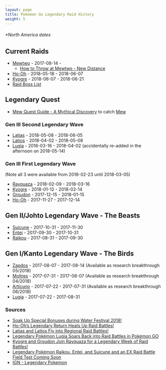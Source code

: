 ```yaml
---
layout: page
title: Pokemon Go Legendary Raid History
weight: 5
---
```

###### *North America dates

## Current Raids
- [Mewtwo](https://db.pokemongohub.net/pokemon/150) - 2017-08-14 -
    - [How to Throw at Mewtwo - New Distance](https://www.youtube.com/watch?v=hmo9-FMX7CU)
- [Ho-Oh](https://db.pokemongohub.net/pokemon/250) - 2018-05-18 - 2018-06-07
- [Kyogre](https://db.pokemongohub.net/pokemon/382) - 2018-06-07 - 2018-06-21
- [Raid Boss List](https://pokemongo.gamepress.gg/raid-boss-list)

## Legendary Quest
- [Mew Quest Guide - A Mythical Discovery](https://pokemongohub.net/post/guide/a-mythical-discovery-guide/) to catch [Mew](https://db.pokemongohub.net/pokemon/151)

### Gen III Second Legendary Wave
- [Latias](https://db.pokemongohub.net/pokemon/380) - 2018-05-08 - 2018-06-05
- [Latios](https://db.pokemongohub.net/pokemon/381) - 2018-04-02 - 2018-05-08
- [Lugia](https://db.pokemongohub.net/pokemon/249) - 2018-03-16 - 2018-04-02 (accidentally re-added in the afternoon on 2018-05-14)

### Gen III First Legendary Wave
(Note all 3 were available from 2018-02-23 until 2018-03-05)
- [Rayquaza](https://db.pokemongohub.net/pokemon/384) - 2018-02-09 - 2018-03-16
- [Kyogre](https://db.pokemongohub.net/pokemon/382) - 2018-01-12 - 2018-02-14
- [Groudon](https://db.pokemongohub.net/pokemon/383) - 2017-12-15 - 2018-01-15
- [Ho-Oh](https://db.pokemongohub.net/pokemon/250) - 2017-11-27 - 2017-12-14

## Gen II/Johto Legendary Wave - The Beasts
- [Suicune](https://db.pokemongohub.net/pokemon/245) - 2017-10-31 - 2017-11-30
- [Entei](https://db.pokemongohub.net/pokemon/244) - 2017-09-30 - 2017-10-31
- [Raikou](https://db.pokemongohub.net/pokemon/243) - 2017-08-31 - 2017-09-30

## Gen I/Kanto Legendary Wave - The Birds
- [Zapdos](https://db.pokemongohub.net/pokemon/145) - 2017-08-07 - 2017-08-14 (Available as research breakthrough 05/2018)
- [Moltres](https://db.pokemongohub.net/pokemon/146) - 2017-07-31 - 2017-08-07 (Available as research breakthrough 04/2018)
- [Articuno](https://db.pokemongohub.net/pokemon/144) - 2017-07-22 - 2017-07-31 (Available as research breakthrough 06/2018)
- [Lugia](https://db.pokemongohub.net/pokemon/249) - 2017-07-22 - 2017-08-31

### Sources
- [Soak Up Special Bonuses during Water Festival 2018!](https://pokemongolive.com/post/waterfestival2018/)
- [Ho-Oh’s Legendary Return Heats Up Raid Battles!](https://pokemongolive.com/post/legendary-hooh051818/)
- [Latias and Latios Fly into Regional Raid Battles!](https://pokemongolive.com/post/legendary-latioslatias/)
- [Legendary Pokémon Lugia Soars Back into Raid Battles in Pokémon GO](https://pokemongolive.com/en/post/lugia031518/)
- [Kyogre and Groudon Join Rayquaza for a Legendary Week of Raid Battles!](https://pokemongolive.com/en/post/legendaryweek022318/)
- [Legendary Pokémon Raikou, Entei, and Suicune and an EX Raid Battle Field Test Coming Soon
](https://pokemongolive.com/en/post/johtolegendary/)
- [IGN - Legendary Pokemon](http://www.ign.com/wikis/pokemon-go/Legendary_Pokemon)
